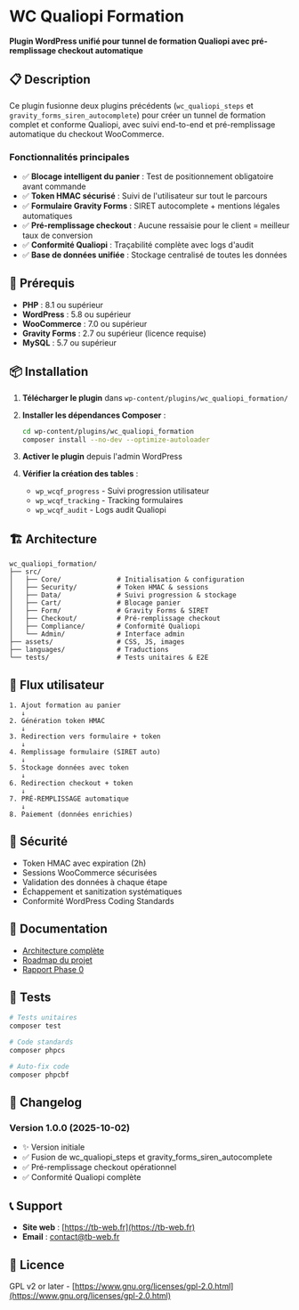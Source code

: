 # WC Qualiopi Formation

**Plugin WordPress unifié pour tunnel de formation Qualiopi avec pré-remplissage checkout automatique**

## 📋 Description

Ce plugin fusionne deux plugins précédents (`wc_qualiopi_steps` et `gravity_forms_siren_autocomplete`) pour créer un tunnel de formation complet et conforme Qualiopi, avec suivi end-to-end et pré-remplissage automatique du checkout WooCommerce.

### Fonctionnalités principales

- ✅ **Blocage intelligent du panier** : Test de positionnement obligatoire avant commande
- ✅ **Token HMAC sécurisé** : Suivi de l'utilisateur sur tout le parcours
- ✅ **Formulaire Gravity Forms** : SIRET autocomplete + mentions légales automatiques
- ✅ **Pré-remplissage checkout** : Aucune ressaisie pour le client = meilleur taux de conversion
- ✅ **Conformité Qualiopi** : Traçabilité complète avec logs d'audit
- ✅ **Base de données unifiée** : Stockage centralisé de toutes les données

## 🔧 Prérequis

- **PHP** : 8.1 ou supérieur
- **WordPress** : 5.8 ou supérieur
- **WooCommerce** : 7.0 ou supérieur
- **Gravity Forms** : 2.7 ou supérieur (licence requise)
- **MySQL** : 5.7 ou supérieur

## 📦 Installation

1. **Télécharger le plugin** dans `wp-content/plugins/wc_qualiopi_formation/`

2. **Installer les dépendances Composer** :

   ```bash
   cd wp-content/plugins/wc_qualiopi_formation
   composer install --no-dev --optimize-autoloader
   ```

3. **Activer le plugin** depuis l'admin WordPress

4. **Vérifier la création des tables** :
   - `wp_wcqf_progress` - Suivi progression utilisateur
   - `wp_wcqf_tracking` - Tracking formulaires
   - `wp_wcqf_audit` - Logs audit Qualiopi

## 🏗️ Architecture

```
wc_qualiopi_formation/
├── src/
│   ├── Core/              # Initialisation & configuration
│   ├── Security/          # Token HMAC & sessions
│   ├── Data/              # Suivi progression & stockage
│   ├── Cart/              # Blocage panier
│   ├── Form/              # Gravity Forms & SIRET
│   ├── Checkout/          # Pré-remplissage checkout
│   ├── Compliance/        # Conformité Qualiopi
│   └── Admin/             # Interface admin
├── assets/                # CSS, JS, images
├── languages/             # Traductions
└── tests/                 # Tests unitaires & E2E
```

## 🎯 Flux utilisateur

```
1. Ajout formation au panier
   ↓
2. Génération token HMAC
   ↓
3. Redirection vers formulaire + token
   ↓
4. Remplissage formulaire (SIRET auto)
   ↓
5. Stockage données avec token
   ↓
6. Redirection checkout + token
   ↓
7. PRÉ-REMPLISSAGE automatique
   ↓
8. Paiement (données enrichies)
```

## 🔐 Sécurité

- Token HMAC avec expiration (2h)
- Sessions WooCommerce sécurisées
- Validation des données à chaque étape
- Échappement et sanitization systématiques
- Conformité WordPress Coding Standards

## 📖 Documentation

- [Architecture complète](Dev/Refactorisation/Architecture%20unifiée.md)
- [Roadmap du projet](Dev/Refactorisation/ROADMAP_FUSION_PLUGINS_QUALIOPI.md)
- [Rapport Phase 0](Dev/Phase_0_Audit/RAPPORT_PHASE_0_COMPLET.md)

## 🧪 Tests

```bash
# Tests unitaires
composer test

# Code standards
composer phpcs

# Auto-fix code
composer phpcbf
```

## 📝 Changelog

### Version 1.0.0 (2025-10-02)

- ✨ Version initiale
- ✅ Fusion de wc_qualiopi_steps et gravity_forms_siren_autocomplete
- ✅ Pré-remplissage checkout opérationnel
- ✅ Conformité Qualiopi complète

## 📞 Support

- **Site web** : [https://tb-web.fr](https://tb-web.fr)
- **Email** : contact@tb-web.fr

## 📄 Licence

GPL v2 or later - [https://www.gnu.org/licenses/gpl-2.0.html](https://www.gnu.org/licenses/gpl-2.0.html)

